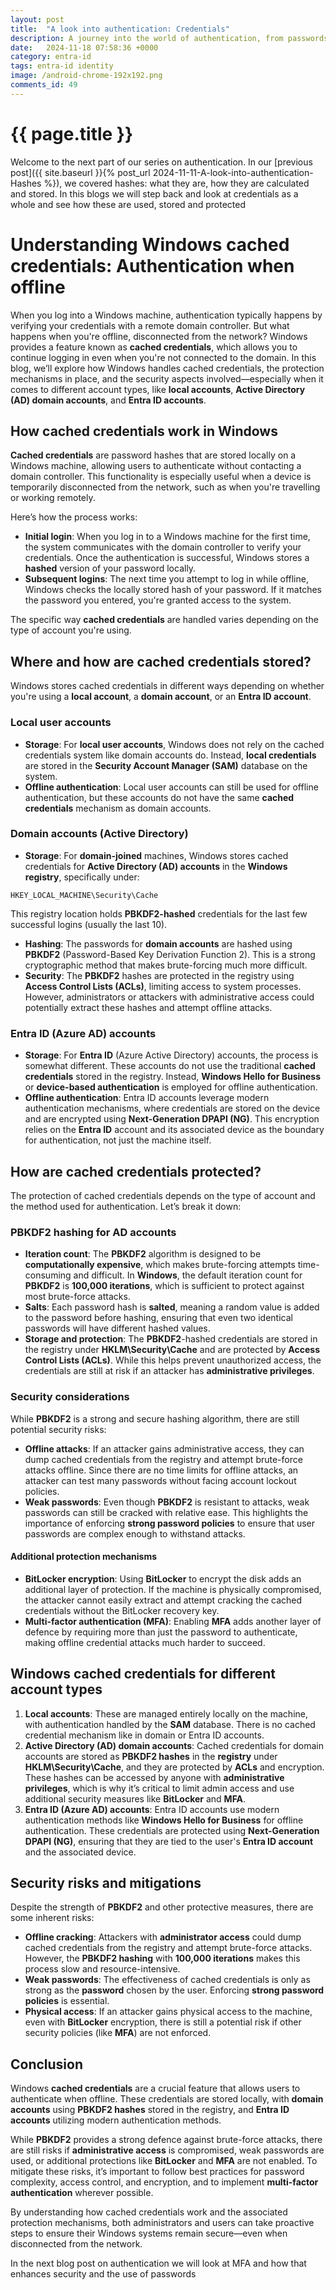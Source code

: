 ```yaml
---
layout: post
title:  "A look into authentication: Credentials"
description: A journey into the world of authentication, from passwords, hashes, credentials, protocols, MFA, through to passwordless
date:   2024-11-18 07:58:36 +0000
category: entra-id
tags: entra-id identity
image: /android-chrome-192x192.png
comments_id: 49
---
```

<h1>{{ page.title }}</h1>

Welcome to the next part of our series on authentication. In our [previous post]({{ site.baseurl }}{% post_url 2024-11-11-A-look-into-authentication-Hashes %}), we covered hashes: what they are, how they are calculated and stored.  In this blogs we will step back and look at credentials as a whole and see how these are used, stored and protected

# Understanding Windows cached credentials: Authentication when offline

When you log into a Windows machine, authentication typically happens by verifying your credentials with a remote domain controller. But what happens when you're offline, disconnected from the network? Windows provides a feature known as **cached credentials**, which allows you to continue logging in even when you're not connected to the domain. In this blog, we’ll explore how Windows handles cached credentials, the protection mechanisms in place, and the security aspects involved—especially when it comes to different account types, like **local accounts**, **Active Directory (AD) domain accounts**, and **Entra ID accounts**.

## How cached credentials work in Windows

**Cached credentials** are password hashes that are stored locally on a Windows machine, allowing users to authenticate without contacting a domain controller. This functionality is especially useful when a device is temporarily disconnected from the network, such as when you're travelling or working remotely.

Here’s how the process works:
- **Initial login**: When you log in to a Windows machine for the first time, the system communicates with the domain controller to verify your credentials. Once the authentication is successful, Windows stores a **hashed** version of your password locally.
- **Subsequent logins**: The next time you attempt to log in while offline, Windows checks the locally stored hash of your password. If it matches the password you entered, you're granted access to the system.

The specific way **cached credentials** are handled varies depending on the type of account you're using.

## Where and how are cached credentials stored?

Windows stores cached credentials in different ways depending on whether you're using a **local account**, a **domain account**, or an **Entra ID account**.

### Local user accounts
- **Storage**: For **local user accounts**, Windows does not rely on the cached credentials system like domain accounts do. Instead, **local credentials** are stored in the **Security Account Manager (SAM)** database on the system.
- **Offline authentication**: Local user accounts can still be used for offline authentication, but these accounts do not have the same **cached credentials** mechanism as domain accounts.

### Domain accounts (Active Directory)
- **Storage**: For **domain-joined** machines, Windows stores cached credentials for **Active Directory (AD) accounts** in the **Windows registry**, specifically under:

```
HKEY_LOCAL_MACHINE\Security\Cache
```

This registry location holds **PBKDF2-hashed** credentials for the last few successful logins (usually the last 10).
- **Hashing**: The passwords for **domain accounts** are hashed using **PBKDF2** (Password-Based Key Derivation Function 2). This is a strong cryptographic method that makes brute-forcing much more difficult.
- **Security**: The **PBKDF2** hashes are protected in the registry using **Access Control Lists (ACLs)**, limiting access to system processes. However, administrators or attackers with administrative access could potentially extract these hashes and attempt offline attacks.

### Entra ID (Azure AD) accounts
- **Storage**: For **Entra ID** (Azure Active Directory) accounts, the process is somewhat different. These accounts do not use the traditional **cached credentials** stored in the registry. Instead, **Windows Hello for Business** or **device-based authentication** is employed for offline authentication.
- **Offline authentication**: Entra ID accounts leverage modern authentication mechanisms, where credentials are stored on the device and are encrypted using **Next-Generation DPAPI (NG)**. This encryption relies on the **Entra ID** account and its associated device as the boundary for authentication, not just the machine itself.

## How are cached credentials protected?

The protection of cached credentials depends on the type of account and the method used for authentication. Let’s break it down:

### PBKDF2 hashing for AD accounts
- **Iteration count**: The **PBKDF2** algorithm is designed to be **computationally expensive**, which makes brute-forcing attempts time-consuming and difficult. In **Windows**, the default iteration count for **PBKDF2** is **100,000 iterations**, which is sufficient to protect against most brute-force attacks.
- **Salts**: Each password hash is **salted**, meaning a random value is added to the password before hashing, ensuring that even two identical passwords will have different hashed values.
- **Storage and protection**: The **PBKDF2**-hashed credentials are stored in the registry under **HKLM\Security\Cache** and are protected by **Access Control Lists (ACLs)**. While this helps prevent unauthorized access, the credentials are still at risk if an attacker has **administrative privileges**.

### Security considerations
While **PBKDF2** is a strong and secure hashing algorithm, there are still potential security risks:
- **Offline attacks**: If an attacker gains administrative access, they can dump cached credentials from the registry and attempt brute-force attacks offline. Since there are no time limits for offline attacks, an attacker can test many passwords without facing account lockout policies.
- **Weak passwords**: Even though **PBKDF2** is resistant to attacks, weak passwords can still be cracked with relative ease. This highlights the importance of enforcing **strong password policies** to ensure that user passwords are complex enough to withstand attacks.

#### Additional protection mechanisms
- **BitLocker encryption**: Using **BitLocker** to encrypt the disk adds an additional layer of protection. If the machine is physically compromised, the attacker cannot easily extract and attempt cracking the cached credentials without the BitLocker recovery key.
- **Multi-factor authentication (MFA)**: Enabling **MFA** adds another layer of defence by requiring more than just the password to authenticate, making offline credential attacks much harder to succeed.

## Windows cached credentials for different account types
1. **Local accounts**: These are managed entirely locally on the machine, with authentication handled by the **SAM** database. There is no cached credential mechanism like in domain or Entra ID accounts.
2. **Active Directory (AD) domain accounts**: Cached credentials for domain accounts are stored as **PBKDF2 hashes** in the **registry** under **HKLM\Security\Cache**, and they are protected by **ACLs** and encryption. These hashes can be accessed by anyone with **administrative privileges**, which is why it’s critical to limit admin access and use additional security measures like **BitLocker** and **MFA**.
3. **Entra ID (Azure AD) accounts**: Entra ID accounts use modern authentication methods like **Windows Hello for Business** for offline authentication. These credentials are protected using **Next-Generation DPAPI (NG)**, ensuring that they are tied to the user's **Entra ID account** and the associated device.

## Security risks and mitigations
Despite the strength of **PBKDF2** and other protective measures, there are some inherent risks:
- **Offline cracking**: Attackers with **administrator access** could dump cached credentials from the registry and attempt brute-force attacks. However, the **PBKDF2 hashing** with **100,000 iterations** makes this process slow and resource-intensive.
- **Weak passwords**: The effectiveness of cached credentials is only as strong as the **password** chosen by the user. Enforcing **strong password policies** is essential.
- **Physical access**: If an attacker gains physical access to the machine, even with **BitLocker** encryption, there is still a potential risk if other security policies (like **MFA**) are not enforced.

## Conclusion

Windows **cached credentials** are a crucial feature that allows users to authenticate when offline. These credentials are stored locally, with **domain accounts** using **PBKDF2 hashes** stored in the registry, and **Entra ID accounts** utilizing modern authentication methods. 

While **PBKDF2** provides a strong defence against brute-force attacks, there are still risks if **administrative access** is compromised, weak passwords are used, or additional protections like **BitLocker** and **MFA** are not enabled. To mitigate these risks, it’s important to follow best practices for password complexity, access control, and encryption, and to implement **multi-factor authentication** wherever possible.

By understanding how cached credentials work and the associated protection mechanisms, both administrators and users can take proactive steps to ensure their Windows systems remain secure—even when disconnected from the network.

In the next blog post on authentication we will look at MFA and how that enhances security and the use of passwords

